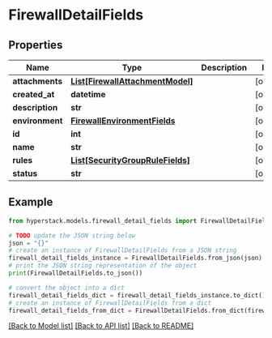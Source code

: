 # FirewallDetailFields


## Properties

Name | Type | Description | Notes
------------ | ------------- | ------------- | -------------
**attachments** | [**List[FirewallAttachmentModel]**](FirewallAttachmentModel.md) |  | [optional] 
**created_at** | **datetime** |  | [optional] 
**description** | **str** |  | [optional] 
**environment** | [**FirewallEnvironmentFields**](FirewallEnvironmentFields.md) |  | [optional] 
**id** | **int** |  | [optional] 
**name** | **str** |  | [optional] 
**rules** | [**List[SecurityGroupRuleFields]**](SecurityGroupRuleFields.md) |  | [optional] 
**status** | **str** |  | [optional] 

## Example

```python
from hyperstack.models.firewall_detail_fields import FirewallDetailFields

# TODO update the JSON string below
json = "{}"
# create an instance of FirewallDetailFields from a JSON string
firewall_detail_fields_instance = FirewallDetailFields.from_json(json)
# print the JSON string representation of the object
print(FirewallDetailFields.to_json())

# convert the object into a dict
firewall_detail_fields_dict = firewall_detail_fields_instance.to_dict()
# create an instance of FirewallDetailFields from a dict
firewall_detail_fields_from_dict = FirewallDetailFields.from_dict(firewall_detail_fields_dict)
```
[[Back to Model list]](../README.md#documentation-for-models) [[Back to API list]](../README.md#documentation-for-api-endpoints) [[Back to README]](../README.md)


